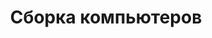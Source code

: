 ---
layout: services-list
title: Сборка компьютеров
typePost: help-build
typeSection: help
breadcrumbs:
  - name: Услуги
    url: /services/
  - name: Компьютерная помощь
    url: /services/help/
breadcrumbCurrent: true
---